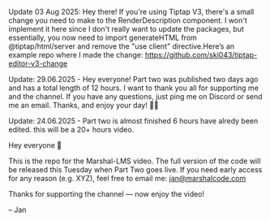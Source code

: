 Update 03 Aug 2025: Hey there! If you're using Tiptap V3, there's a small change you need to make to the RenderDescription component. I won't implement it here since I don't really want to update the packages, but essentially, you now need to import generateHTML from @tiptap/html/server and remove the "use client" directive.Here’s an example repo where I made the change:
https://github.com/ski043/tiptap-editor-v3-change

Update: 29.06.2025 - Hey everyone! Part two was published two days ago and has a total length of 12 hours. I want to thank you all for supporting me and the channel. If you have any questions, just ping me on Discord or send me an email. Thanks, and enjoy your day! 🫶🏻

Update: 24.06.2025 - Part two is almost finished 6 hours have alredy been edited. this will be a 20+ hours video.

Hey everyone 👋

This is the repo for the Marshal-LMS video.
The full version of the code will be released this Tuesday when Part Two goes live.
If you need early access for any reason (e.g. XYZ), feel free to email me: jan@marshalcode.com

Thanks for supporting the channel —
now enjoy the video!

– Jan
